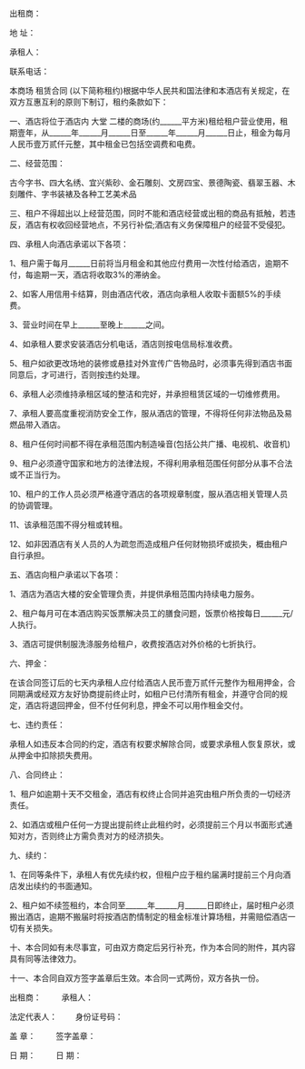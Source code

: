 
 


出租商：


地 址：


承租人：


联系电话：


本商场
租赁合同
(以下简称租约)根据中华人民共和国法律和本酒店有关规定，在双方互惠互利的原则下制订，租约条款如下：


一、酒店将位于酒店内
大堂
二楼的商场(约______平方米)租给租户营业使用，租期壹年，从______年______月______日至______年______月______日止，租金为每月人民币壹万贰仟元整，其中租金已包括空调费和电费。


二、经营范围：


古今字书、四大名绣、宜兴紫砂、金石雕刻、文房四宝、景德陶瓷、翡翠玉器、木刻雕件、字书装裱及各种工艺美术品


三、租户不得超出以上经营范围，同时不能和酒店经营或出租的商品有抵触，若违反，酒店有权收回经营地点，不另行补偿;酒店有义务保障租户的经营不受侵犯。


四、承租人向酒店承诺以下各项：


1、租户需于每月______日前将当月租金和其他应付费用一次性付给酒店，逾期不付，每逾期一天，酒店将收取3%的滞纳金。


2、如客人用信用卡结算，则由酒店代收，酒店向承租人收取卡面额5%的手续费。


3、营业时间在早上______至晚上______之间。


4、如承租人要求安装酒店分机电话，酒店则按电信局标准收费。


5、租户如欲更改场地的装修或悬挂对外宣传广告物品时，必须事先得到酒店书面同意后，才可进行，否则按违约处理。


6、承租人必须维持承租区域的整洁和完好，并承担租赁区域的一切维修费用。


7、承租人要高度重视消防安全工作，服从酒店的管理，不得将任何非法物品及易燃品带入酒店。


8、租户任何时间都不得在承租范围内制造噪音(包括公共广播、电视机、收音机)


9、租户必须遵守国家和地方的法律法规，不得利用承租范围任何部分从事不合法或不正当行为。


10、租户的工作人员必须严格遵守酒店的各项规章制度，服从酒店相关管理人员的协调管理。


11、该承租范围不得分租或转租。


12、如非因酒店有关人员的人为疏忽而造成租户任何财物损坏或损失，概由租户自行承担。


五、酒店向租户承诺以下各项：


1、酒店为酒店大楼的安全管理负责，并提供承租范围内持续电力服务。


2、租户每月可在本酒店购买饭票解决员工的膳食问题，饭票价格按每日______元/人执行。


3、酒店可提供制服洗涤服务给租户，收费按酒店对外价格的七折执行。


六、押金：


在该合同签订后的七天内承租人应付给酒店人民币壹万贰仟元整作为租用押金，合同期满或经双方友好协商提前终止时，如租户已付清所有租金，并遵守合同的规定，酒店将退回押金，但不付任何利息，押金不可以用作租金交付。


七、违约责任：


承租人如违反本合同的约定，酒店有权要求解除合同，或要求承租人恢复原状，或从押金中扣除损失费用。


八、合同终止：


1、租户如逾期十天不交租金，酒店有权终止合同并追究由租户所负责的一切经济责任。


2、如酒店或租户任何一方提出提前终止此租约时，必须提前三个月以书面形式通知对方，否则终止方需负责对方的经济损失。


九、续约：


1、在同等条件下，承租人有优先续约权，但租户应于租约届满时提前三个月向酒店发出续约的书面通知。


2、租户如不续签租约，本合同至______年______月______日即终止，届时租户必须搬出酒店，逾期不搬届时将按酒店酌情制定的租金标准计算场租，并需赔偿酒店一切有关损失。


十、本合同如有未尽事宜，可由双方商定后另行补充，作为本合同的附件，其内容具有同等法律效力。


十一、本合同自双方签字盖章后生效。本合同一式两份，双方各执一份。


出租商： 　　       承租人：


法定代表人： 　　身份证号码：


盖 章： 　　         签字盖章：


日 期： 　　         日 期：
 


 

 
 
 
 
 
  


  
 

  


  


  
 
 
 
 

